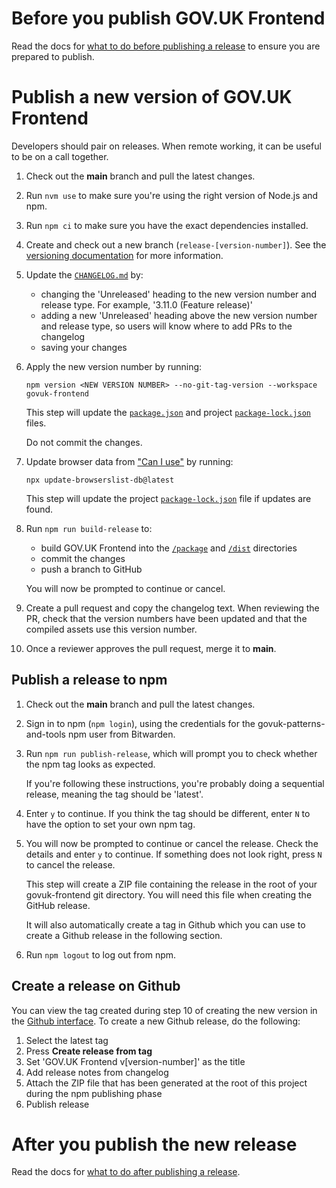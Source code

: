 # Before you publish GOV.UK Frontend

Read the docs for [what to do before publishing a release](/docs/releasing/before-publishing-a-release.md) to ensure you are prepared to publish.

# Publish a new version of GOV.UK Frontend

Developers should pair on releases. When remote working, it can be useful to be on a call together.

1. Check out the **main** branch and pull the latest changes.

2. Run `nvm use` to make sure you're using the right version of Node.js and npm.

3. Run `npm ci` to make sure you have the exact dependencies installed.

4. Create and check out a new branch (`release-[version-number]`). See the [versioning documentation](/docs/contributing/versioning.md) for more information.

5. Update the [`CHANGELOG.md`](/CHANGELOG.md) by:

   - changing the 'Unreleased' heading to the new version number and release type. For example, '3.11.0 (Feature release)'
   - adding a new 'Unreleased' heading above the new version number and release type, so users will know where to add PRs to the changelog
   - saving your changes

6. Apply the new version number by running:

   ```shell
   npm version <NEW VERSION NUMBER> --no-git-tag-version --workspace govuk-frontend
   ```

   This step will update the [`package.json`](/package.json) and project [`package-lock.json`](/package-lock.json) files.

   Do not commit the changes.

7. Update browser data from ["Can I use"](https://caniuse.com) by running:

   ```shell
   npx update-browserslist-db@latest
   ```

   This step will update the project [`package-lock.json`](/package-lock.json) file if updates are found.

8. Run `npm run build-release` to:

   - build GOV.UK Frontend into the [`/package`](/package) and [`/dist`](/dist) directories
   - commit the changes
   - push a branch to GitHub

   You will now be prompted to continue or cancel.

9. Create a pull request and copy the changelog text.
   When reviewing the PR, check that the version numbers have been updated and that the compiled assets use this version number.

10. Once a reviewer approves the pull request, merge it to **main**.

## Publish a release to npm

1. Check out the **main** branch and pull the latest changes.

2. Sign in to npm (`npm login`), using the credentials for the govuk-patterns-and-tools npm user from Bitwarden.

3. Run `npm run publish-release`, which will prompt you to check whether the npm tag looks as expected.

   If you're following these instructions, you're probably doing a sequential release, meaning
   the tag should be 'latest'.

4. Enter `y` to continue. If you think the tag should be different, enter `N` to have the option to set your own npm tag.

5. You will now be prompted to continue or cancel the release. Check the details and enter `y` to continue. If something does not look right, press `N` to cancel the release.

   This step will create a ZIP file containing the release in the root of your govuk-frontend git directory. You will need this file when creating the GitHub release.

   It will also automatically create a tag in Github which you can use to create a Github release in the following section.

6. Run `npm logout` to log out from npm.

## Create a release on Github

You can view the tag created during step 10 of creating the new version in the [Github interface](https://github.com/alphagov/govuk-frontend/tags). To create a new Github release, do the following:

1. Select the latest tag
2. Press **Create release from tag**
3. Set 'GOV.UK Frontend v[version-number]' as the title
4. Add release notes from changelog
5. Attach the ZIP file that has been generated at the root of this project during the npm publishing phase
6. Publish release

# After you publish the new release

Read the docs for [what to do after publishing a release](/docs/releasing/after-publishing-a-release.md).
